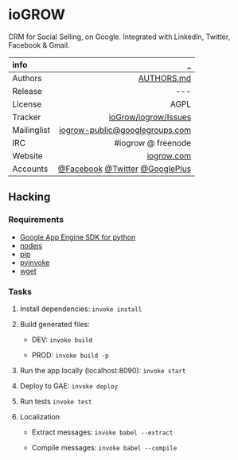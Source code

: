 # ioGROW
CRM for Social Selling, on Google. Integrated with LinkedIn, Twitter, Facebook & Gmail.

info | _
:-----------|------------:
 Authors | [AUTHORS.md](https://github.com/ioGrow/iogrow/blob/master/AUTHORS.md) 
 Release | ---  
 License | AGPL  
 Tracker | [ioGrow/iogrow/Issues](https://github.com/ioGrow/iogrow/issues)
 Mailinglist |	iogrow-public@googlegroups.com
 IRC |	#iogrow @ freenode
 Website |	[iogrow.com](http://www.iogrow.com)
 Accounts |	[@Facebook](https://www.facebook.com/iogrow) [@Twitter](https://twitter.com/iogrow) [@GooglePlus](https://plus.google.com/110820504821255547625)

## Hacking
### Requirements
- [Google App Engine SDK for python](https://cloud.google.com/appengine/downloads#Google_App_Engine_SDK_for_Python)
- [nodejs](https://nodejs.org/en/)
- [pip](https://github.com/pypa/pip)
- [pyinvoke](http://www.pyinvoke.org/)
- [wget](https://www.gnu.org/software/wget/)

### Tasks
 1. Install dependencies: 
    `invoke install`
 1. Build generated files:
    - DEV:
      `invoke build`

    - PROD:
      `invoke build -p`

 1. Run the app locally (localhost:8090):
   `invoke start`

 1. Deploy to GAE:
   `invoke deploy`
  
 1. Run tests
   `invoke test`
  
 1. Localization
    - Extract messages:
     `invoke babel --extract`
  
    - Compile messages:
     `invoke babel --compile`